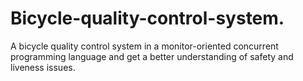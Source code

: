 # Bicycle-quality-control-system.
A bicycle quality control system in a monitor-oriented concurrent programming language and get a better understanding of safety and liveness issues.

